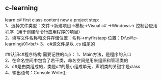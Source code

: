 ## c-learning
learn c#
first class content
new a project step:<br/>
1、选择文件类型：文件->新建项目->模板->Visual c# ->Windows-> 控制台应用程序（用于创建命令行应用程序的项目）<br/>
2、填写文件名称和文件存储位置：名称->myfirstapp 位置：D:\c#\c-learning\01\<br/>
3、c#源文件是以 .cs  结尾的

##认识c#程序结构
需要记住的4点：
1、Main方法，是程序的入口<br/>
2、在命名空间中包含了若干类，命名空间是用来组织和管理类的<br/>
3、c#是由类组成的，类是c#的最小组成单元，声明类的关键字是class<br/>
4、输出语句：Console.Write();<br/>
